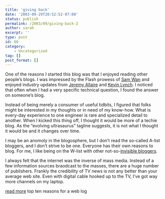 ```yaml
---
title: 'giving back'
date: '2003-09-29T20:52:52-07:00'
status: publish
permalink: /2003/09/giving-back-2
author: sarah
excerpt: ''
type: post
id: 66
category:
    - Uncategorized
tag: []
post_format: []
---
```

One of the reasons I started this blog was that I enjoyed reading other people’s blogs. I was impressed by the Flash prowess of [Sam Wan](http://www.samuelwan.com/information/) and enjoyed industry updates from [Jeremy Allaire](http://radio.weblogs.com/0113297/) and [Kevin Lynch](http://www.klynch.com). I noticed that often when I had a very specific technical question, I found the answer on someone’s blog.

Instead of being merely a consumer of useful tidbits, I figured that folks might be interested in my thoughts or in need of my know-how. What is every-day experience to one engineer is rare and specialized detail to another. When I kicked this thing off, I thought it would be more of a techie blog. As the “evolving ultrasaurus” tagline suggests, it is not what I thought it would be and it changes over time.

I may be an anomoly in the blogosphere, but I don’t read the so-called A-list bloggers, and I don’t strive to be one. Everyone has their own reasons to blog. For me, I like being on the W-list with other not-so-[invisible bloggers](http://cogworks.manilasites.com/2003/09/29#a2021).

I always felt that the internet was the inverse of mass media. Instead of a few information sources braodcast to the masses, there are a huge number of publishers. Frankly the credibility of TV news is not any better than your average web site. Even with digital cable hooked up to the TV, I’ve got way more channels on my laptop.

[read more](https://www.ultrasaurus.com/sarahblog/archives/000063.html) top ten reasons for a web log